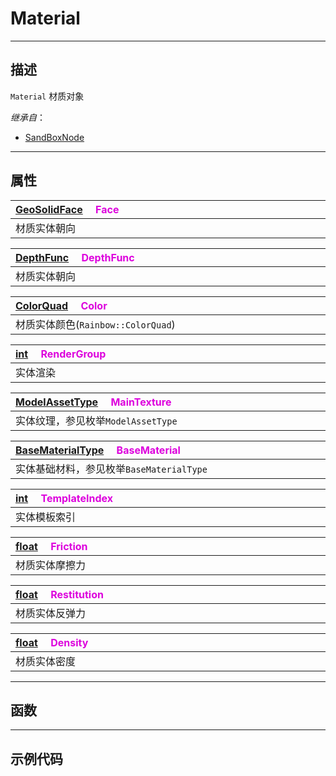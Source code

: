 # Material
------------------------------------------------------------------------------------------
## 描述

`Material` 材质对象

*继承自*：
* [SandBoxNode](/Api/Class/NoType/SandBoxNode.md)

------------------------------------------------------------------------------------------
## 属性

|<div style="width:1000px">[GeoSolidFace](/Api/Enumerate/UI/GeoSolidFace.md) &emsp;<font color="dd00dd">Face</font></div>|
|:---|
|材质实体朝向|

|<div style="width:1000px">[DepthFunc](/Api/Enumerate/UI/DepthFunc.md) &emsp;<font color="dd00dd">DepthFunc</font></div>|
|:---|
|材质实体朝向|

|<div style="width:1000px">[ColorQuad](/Api/DataType/ColorQuad.md) &emsp;<font color="dd00dd">Color</font></div>|
|:---|
|材质实体颜色(`Rainbow::ColorQuad`)|

|<div style="width:1000px">[int](/Api/DataType/Int.md) &emsp;<font color="dd00dd">RenderGroup</font></div>|
|:---|
|实体渲染|

|<div style="width:1000px">[ModelAssetType]() &emsp;<font color="dd00dd">MainTexture</font></div>|
|:---|
|实体纹理，参见枚举`ModelAssetType`|

|<div style="width:1000px">[BaseMaterialType]() &emsp;<font color="dd00dd">BaseMaterial</font></div>|
|:---|
|实体基础材料，参见枚举`BaseMaterialType`|

|<div style="width:1000px">[int](/Api/DataType/Int.md) &emsp;<font color="dd00dd">TemplateIndex</font></div>|
|:---|
|实体模板索引|

|<div style="width:1000px">[float](/Api/DataType/Float.md) &emsp;<font color="dd00dd">Friction</font></div>|
|:---|
|材质实体摩擦力|

|<div style="width:1000px">[float](/Api/DataType/Float.md) &emsp;<font color="dd00dd">Restitution</font></div>|
|:---|
|材质实体反弹力|

|<div style="width:1000px">[float](/Api/DataType/Float.md) &emsp;<font color="dd00dd">Density</font></div>|
|:---|
|材质实体密度|

------------------------------------------------------------------------------------------
## 函数


------------------------------------------------------------------------------------------
## 示例代码

```lua

```